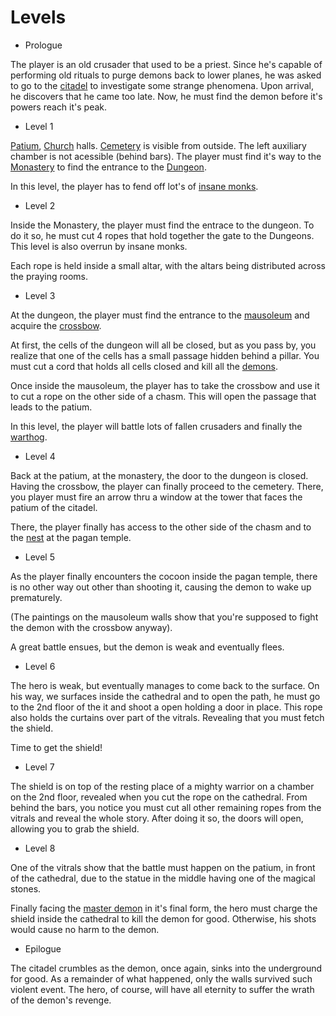 Levels
======

- Prologue

The player is an old crusader that used to be a priest. Since
he's capable of performing old rituals to purge demons back
to lower planes, he was asked to go to the [citadel](citadel.md)
to investigate some strange phenomena. Upon arrival, he 
discovers that he came too late. Now, he must find the demon
before it's powers reach it's peak.

- Level 1

[Patium](patium.md), [Church](church.md) halls.
[Cemetery](cemetery.md) is visible from outside. The left 
auxiliary chamber is not acessible (behind bars). The player
must find it's way to the [Monastery](monastery.md) to 
find the entrance to the [Dungeon](prison.md).

In this level, the player has to fend off lot's of [insane
monks](monks.md).

- Level 2

Inside the Monastery, the player must find the entrace to 
the dungeon. To do it so, he must cut 4 ropes that hold 
together the gate to the Dungeons. This level is also 
overrun by insane monks.

Each rope is held inside a small altar, with the altars being
distributed across the praying rooms. 

- Level 3

At the dungeon, the player must find the entrance to the 
[mausoleum](mausoleum.md) and acquire the
[crossbow](crossbow.md).

At first, the cells of the dungeon will all be closed, but 
as you pass by, you realize that one of the cells has a small
passage hidden behind a pillar. You must cut a cord that 
holds all cells closed and kill all the [demons](demon.md).

Once inside the mausoleum, the player has to take the 
crossbow and use it to cut a rope on the other side of a
chasm. This will open the passage that leads to the patium.

In this level, the player will battle lots of fallen 
crusaders and finally the [warthog](warthog.md).

- Level 4

Back at the patium, at the monastery, the door to the 
dungeon is closed. Having the crossbow, the player can 
finally proceed to the cemetery. There, you player must fire
an arrow thru a window at the tower that faces the patium of
the citadel.

There, the player finally has access to the other side of 
the chasm and to the [nest](nest.md) at the pagan temple.

- Level 5

As the player finally encounters the cocoon inside the pagan 
temple, there is no other way out other than shooting it, 
causing the demon to wake up prematurely.

(The paintings on the mausoleum walls show that you're 
supposed to fight the demon with the crossbow anyway).

A great battle ensues, but the demon is weak and eventually
flees. 

- Level 6

The hero is weak, but eventually manages to come back
to the surface. On his way, we surfaces inside the cathedral
and to open the path, he must go to the 2nd floor of the it
and shoot a open holding a door in place. This rope also
holds the curtains over part of the vitrals. Revealing that
you must fetch the shield.

Time to get the shield!

- Level 7

The shield is on top of the resting place of a mighty 
warrior on a chamber on the 2nd floor, revealed when you cut
the rope on the cathedral. From behind the bars, you notice 
you must cut all other remaining ropes from the vitrals and 
reveal the whole story. After doing it so, the doors will 
open, allowing you to grab the shield.

- Level 8

One of the vitrals show that the battle must happen on the
patium, in front of the cathedral, due to the statue in the
middle having one of the magical stones.

Finally facing the [master demon](master-demon.md) in it's
final form, the hero must charge the shield inside the 
cathedral to kill the demon for good. Otherwise, his shots
would cause no harm to the demon.

- Epilogue

The citadel crumbles as the demon, once again, sinks into the
underground for good. As a remainder of what happened, only
the walls survived such violent event. The hero, of course,
will have all eternity to suffer the wrath of the demon's 
revenge.
